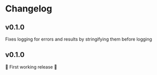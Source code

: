 # Changelog

## v0.1.0

Fixes logging for errors and results by stringifying them before logging

## v0.1.0

🚀 First working release 🚀

